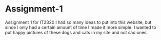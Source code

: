 # Assignment-1
Assignment 1 for IT2320
I had so many ideas to put into this website, but since I only had a certain amount of time I made it more simple. I wanted to put happy pictures of these dogs and cats in my site and not sad ones. 
